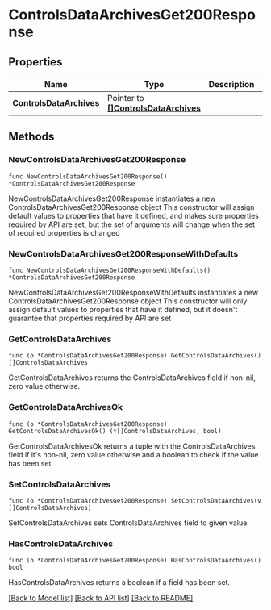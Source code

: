 # ControlsDataArchivesGet200Response

## Properties

Name | Type | Description | Notes
------------ | ------------- | ------------- | -------------
**ControlsDataArchives** | Pointer to [**[]ControlsDataArchives**](ControlsDataArchives.md) |  | [optional] 

## Methods

### NewControlsDataArchivesGet200Response

`func NewControlsDataArchivesGet200Response() *ControlsDataArchivesGet200Response`

NewControlsDataArchivesGet200Response instantiates a new ControlsDataArchivesGet200Response object
This constructor will assign default values to properties that have it defined,
and makes sure properties required by API are set, but the set of arguments
will change when the set of required properties is changed

### NewControlsDataArchivesGet200ResponseWithDefaults

`func NewControlsDataArchivesGet200ResponseWithDefaults() *ControlsDataArchivesGet200Response`

NewControlsDataArchivesGet200ResponseWithDefaults instantiates a new ControlsDataArchivesGet200Response object
This constructor will only assign default values to properties that have it defined,
but it doesn't guarantee that properties required by API are set

### GetControlsDataArchives

`func (o *ControlsDataArchivesGet200Response) GetControlsDataArchives() []ControlsDataArchives`

GetControlsDataArchives returns the ControlsDataArchives field if non-nil, zero value otherwise.

### GetControlsDataArchivesOk

`func (o *ControlsDataArchivesGet200Response) GetControlsDataArchivesOk() (*[]ControlsDataArchives, bool)`

GetControlsDataArchivesOk returns a tuple with the ControlsDataArchives field if it's non-nil, zero value otherwise
and a boolean to check if the value has been set.

### SetControlsDataArchives

`func (o *ControlsDataArchivesGet200Response) SetControlsDataArchives(v []ControlsDataArchives)`

SetControlsDataArchives sets ControlsDataArchives field to given value.

### HasControlsDataArchives

`func (o *ControlsDataArchivesGet200Response) HasControlsDataArchives() bool`

HasControlsDataArchives returns a boolean if a field has been set.


[[Back to Model list]](../README.md#documentation-for-models) [[Back to API list]](../README.md#documentation-for-api-endpoints) [[Back to README]](../README.md)


